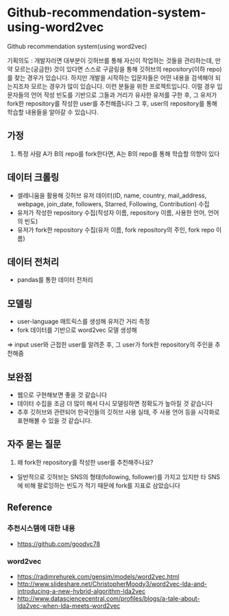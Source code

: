 # Github-recommendation-system-using-word2vec
Github recommendation system(using word2vec)


기획의도 : 개발자라면 대부분이 깃허브를 통해 자신이 작업하는 것들을 관리하는데, 만약 모르는(궁금한) 것이 있다면 스스로 구글링을 통해 깃허브의 repository(이하 repo)를 찾는 경우가 있습니다. 
하지만 개발을 시작하는 입문자들은 어떤 내용을 검색해야 되는지조차 모르는 경우가 많이 있습니다. 
이런 분들을 위한 프로젝트입니다.
이럴 경우 입문자들의 언어 작성 빈도를 기반으로 그들과 거리가 유사한 유저를 구한 후, 그 유저가 fork한 repository를 작성한 user를 추천해줍니다
그 후, user의 repository를 통해 학습할 내용들을 알아갈 수 있습니다.

## 가정
1. 특정 사람 A가 B의 repo를 fork한다면, A는 B의 repo를 통해 학습할 의향이 있다

## 데이터 크롤링
- 셀레니움을 활용해 깃허브 유저 데이터(ID, name, country, mail_address, webpage, join_date, followers, Starred, Following, Contribution) 수집
- 유저가 작성한 repository 수집(작성자 이름, repository 이름, 사용한 언어, 언어의 빈도)
- 유저가 fork한 repository 수집(유저 이름, fork repository의 주인, fork repo 이름)


## 데이터 전처리
- pandas를 통한 데이터 전처리

## 모델링
- user-language 매트릭스를 생성해 유저간 거리 측정
- fork 데이터를 기반으로 word2vec 모델 생성해

=> input user와 근접한 user를 알려준 후, 그 user가 fork한 repository의 주인을 추천해줌

## 보완점
- 웹으로 구현해보면 좋을 것 같습니다
- 데이터 수집을 조금 더 많이 해서 다시 모델링하면 정확도가 높아질 것 같습니다
- 추후 깃허브와 관련되어 한국인들의 깃허브 사용 실태, 주 사용 언어 등을 시각화로 표현해볼 수 있을 것 같습니다.

## 자주 묻는 질문 

1) 왜 fork한 repository를 작성한 user를 추천해주나요?
- 일반적으로 깃허브는 SNS의 형태(following, follower)를 가지고 있지만 타 SNS에 비해 팔로잉하는 빈도가 적기 때문에 fork를 지표로 삼았습니다

## Reference
### 추천시스템에 대한 내용
- https://github.com/goodvc78

### word2vec
- https://radimrehurek.com/gensim/models/word2vec.html
- http://www.slideshare.net/ChristopherMoody3/word2vec-lda-and-introducing-a-new-hybrid-algorithm-lda2vec
- http://www.datasciencecentral.com/profiles/blogs/a-tale-about-lda2vec-when-lda-meets-word2vec 
